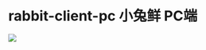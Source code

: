 # rabbit-client-pc 小兔鲜 PC端

<img src="https://tva1.sinaimg.cn/large/005LtIx3gy1gwkihepo9uj31gv4twnpi.jpg"/>
